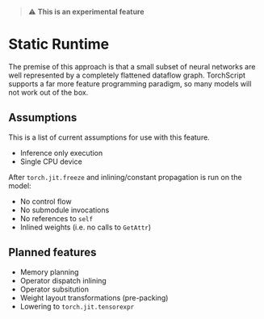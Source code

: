 > :warning: **This is an experimental feature**

# Static Runtime

The premise of this approach is that a small subset of neural networks are well represented by a 
completely flattened dataflow graph.
TorchScript supports a far more feature programming paradigm,
so many models will not work out of the box.

## Assumptions

This is a list of current assumptions for use with
this feature.

- Inference only execution
- Single CPU device

After `torch.jit.freeze` and inlining/constant propagation is run on the model:

- No control flow
- No submodule invocations
- No references to `self`
- Inlined weights (i.e. no calls to `GetAttr`)

## Planned features

- Memory planning
- Operator dispatch inlining
- Operator subsitution
- Weight layout transformations (pre-packing)
- Lowering to `torch.jit.tensorexpr`
